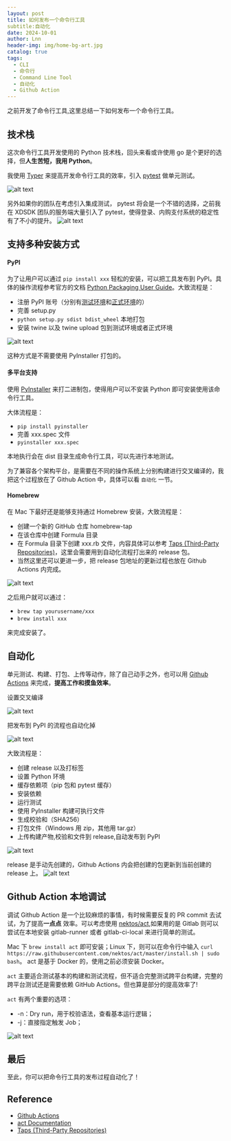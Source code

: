 ```yaml
---
layout: post
title: 如何发布一个命令行工具
subtitle:自动化
date: 2024-10-01
author: Lnn
header-img: img/home-bg-art.jpg
catalog: true
tags:
  - CLI
  - 命令行
  - Command Line Tool
  - 自动化
  - Github Action
---
```


之前开发了命令行工具,这里总结一下如何发布一个命令行工具。

## 技术栈

这次命令行工具开发使用的 Python 技术栈，回头来看或许使用 go 是个更好的选择，但**人生苦短，我用 Python**。

我使用 [Typer](https://typer.tiangolo.com) 来提高开发命令行工具的效率，引入 [pytest](https://docs.pytest.org/en/stable/#) 做单元测试。

![alt text](https://linnaname.github.io/img/blog/tech/connectdev/cli/image_02.png)

另外如果你的团队在考虑引入集成测试， pytest 将会是一个不错的选择，之前我在 XDSDK 团队的服务端大量引入了 pytest，使得登录、内购支付系统的稳定性有了不小的提升。
![alt text](https://linnaname.github.io/img/blog/tech/connectdev/cli/image_01.png)

## 支持多种安装方式

#### PyPI

为了让用户可以通过 `pip install xxx` 轻松的安装，可以把工具发布到 PyPI。具体的操作流程参考官方的文档 [Python Packaging User Guide](https://packaging.python.org/en/latest/tutorials/packaging-projects)。大致流程是：

- 注册 PyPI 账号（分别有[测试环境](https://test.pypi.org)和[正式环境](https://pypi.org)的）
- 完善 setup.py
- `python setup.py sdist bdist_wheel` 本地打包
- 安装 twine 以及 twine upload 包到测试环境或者正式环境

![alt text](https://linnaname.github.io/img/blog/tech/connectdev/cli/image_03.png)

这种方式是不需要使用 PyInstaller 打包的。

#### 多平台支持

使用 [PyInstaller](https://pyinstaller.org/en/v6.11.1/index.html) 来打二进制包，使得用户可以不安装 Python 即可安装使用该命令行工具。

大体流程是：

- `pip install pyinstaller`
- 完善 xxx.spec 文件
- `pyinstaller xxx.spec`

本地执行会在 dist 目录生成命令行工具，可以先进行本地测试。

为了兼容各个架构平台，是需要在不同的操作系统上分别构建进行交叉编译的，我把这个过程放在了 Github Action 中，具体可以看 `自动化` 一节。

#### Homebrew

在 Mac 下最好还是能够支持通过 Homebrew 安装，大致流程是：

- 创建一个新的 GitHub 仓库 homebrew-tap
- 在该仓库中创建 Formula 目录
- 在 Formula 目录下创建 xxx.rb 文件，内容具体可以参考 [Taps (Third-Party Repositories)](https://docs.brew.sh/Taps)，这里会需要用到自动化流程打出来的 release 包。
- 当然这里还可以更进一步，把 release 包地址的更新过程也放在 Github Actions 内完成。

![alt text](https://linnaname.github.io/img/blog/tech/connectdev/cli/image_04.png)

之后用户就可以通过：

- `brew tap yourusername/xxx`
- `brew install xxx`

来完成安装了。

## 自动化

单元测试、构建、打包、上传等动作，除了自己动手之外，也可以用 [Github Actions](https://docs.github.com/en/actions) 来完成，**提高工作和摸鱼效率**。

设置交叉编译

![alt text](https://linnaname.github.io/img/blog/tech/connectdev/cli/image_05.png)

把发布到 PyPI 的流程也自动化掉

![alt text](https://linnaname.github.io/img/blog/tech/connectdev/cli/image_06.png)

大致流程是：

- 创建 release 以及打标签
- 设置 Python 环境
- 缓存依赖项（pip 包和 pytest 缓存）
- 安装依赖
- 运行测试
- 使用 PyInstaller 构建可执行文件
- 生成校验和（SHA256）
- 打包文件（Windows 用 zip，其他用 tar.gz）
- 上传构建产物,校验和文件到 release,自动发布到 PyPI

![alt text](https://linnaname.github.io/img/blog/tech/connectdev/cli/image_08.png)

release 是手动先创建的，Github Actions 内会把创建的包更新到当前创建的 release 上。
![alt text](https://linnaname.github.io/img/blog/tech/connectdev/cli/image_09.png)

## Github Action 本地调试

调试 Github Action 是一个比较麻烦的事情，有时候需要反复的 PR commit 去试试，为了提高**一点点** 效率。可以考虑使用 [nektos/act](https://github.com/nektos/act),如果用的是 Gitlab 则可以尝试在本地安装 gitlab-runner 或者 gitlab-ci-local 来进行简单的测试。

Mac 下 `brew install act` 即可安装；Linux 下，则可以在命令行中输入 `curl https://raw.githubusercontent.com/nektos/act/master/install.sh | sudo bash`。 act 是基于 Docker 的，使用之前必须安装 Docker。

`act` 主要适合测试基本的构建和测试流程，但不适合完整测试跨平台构建，完整的跨平台测试还是需要依赖 GitHub Actions。但也算是部分的提高效率了!

`act` 有两个重要的选项：

- -n：Dry run，用于校验语法，查看基本运行逻辑；
- -j：直接指定触发 Job；

![alt text](https://linnaname.github.io/img/blog/tech/connectdev/cli/image.png)

## 最后

至此，你可以把命令行工具的发布过程自动化了！

## Reference

- [Github Actions](https://docs.github.com/en/actions)
- [act Documentation](https://nektosact.com)
- [Taps (Third-Party Repositories)](https://docs.brew.sh/Taps)
